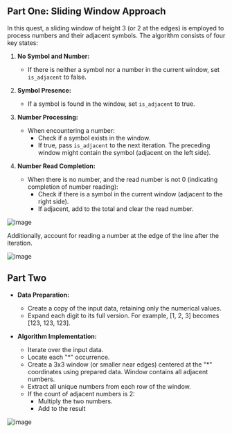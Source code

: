 ## Part One: Sliding Window Approach

In this quest, a sliding window of height 3 (or 2 at the edges) is employed to process numbers and their adjacent symbols. The algorithm consists of four key states:

1. **No Symbol and Number:**

   - If there is neither a symbol nor a number in the current window, set `is_adjacent` to false.

2. **Symbol Presence:**

   - If a symbol is found in the window, set `is_adjacent` to true.

3. **Number Processing:**

   - When encountering a number:
     - Check if a symbol exists in the window.
     - If true, pass `is_adjacent` to the next iteration. The preceding window might contain the symbol (adjacent on the left side).

4. **Number Read Completion:**
   - When there is no number, and the read number is not 0 (indicating completion of number reading):
     - Check if there is a symbol in the current window (adjacent to the right side).
     - If adjacent, add to the total and clear the read number.
    
![image](https://github.com/coado/advent_of_code_2023/assets/64146291/c7defd6c-7323-4f6e-bb5b-f624dda6c0ff)

Additionally, account for reading a number at the edge of the line after the iteration.

![image](https://github.com/coado/advent_of_code_2023/assets/64146291/e57633ef-36d3-4524-900a-eafe4e7fec0f)


## Part Two

- **Data Preparation:**

  - Create a copy of the input data, retaining only the numerical values.
  - Expand each digit to its full version. For example, [1, 2, 3] becomes [123, 123, 123].

- **Algorithm Implementation:**
  - Iterate over the input data.
  - Locate each "\*" occurrence.
  - Create a 3x3 window (or smaller near edges) centered at the "\*" coordinates using prepared data. Window contains all adjacent numbers.
  - Extract all unique numbers from each row of the window.
  - If the count of adjacent numbers is 2:
    - Multiply the two numbers.
    - Add to the result

![image](https://github.com/coado/advent_of_code_2023/assets/64146291/fd1ea4e0-f949-4e62-a8bf-72d570b81330)

